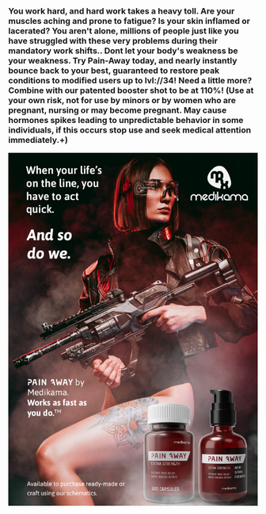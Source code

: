 ### You work hard, and hard work takes a heavy toll. Are your muscles aching and prone to fatigue? Is your skin inflamed or lacerated? You aren't alone, millions of people just like you have struggled with these very problems during their mandatory work shifts.. Dont let your body's weakness be your weakness. Try Pain-Away today, and nearly instantly bounce back to your best, guaranteed to restore peak conditions to modified users up to lvl://34! Need a little more? Combine with our patented booster shot to be at 110%! (Use at your own risk, not for use by minors or by women who are pregnant, nursing or may become pregnant. May cause hormones spikes leading to unpredictable behavior in some individuals, if this occurs stop use and seek medical attention immediately.+)
![my image](/resources/lore/pain%20away%20ad.png)
